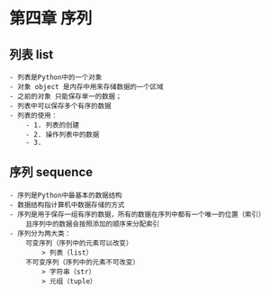 # 第四章 序列
## 列表 list
    - 列表是Python中的一个对象
    - 对象 object 是内存中用来存储数据的一个区域
    - 之前的对象 只能保存单一的数据；
    - 列表中可以保存多个有序的数据
    - 列表的使用：
        - 1. 列表的创建
        - 2. 操作列表中的数据
        - 3. 

## 序列 sequence
    - 序列是Python中最基本的数据结构
    - 数据结构指计算机中数据存储的方式
    - 序列是用于保存一组有序的数据，所有的数据在序列中都有一个唯一的位置（索引）
        且序列中的数据会按照添加的顺序来分配索引
    - 序列分为两大类：
        可变序列（序列中的元素可以改变）
            > 列表（list）
        不可变序列（序列中的元素不可改变）
            > 字符串（str）
            > 元组（tuple）
    
            
